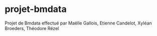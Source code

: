 # projet-bmdata
Projet de Bmdata effectué par Maëlle Gallois, Etienne Candelot, Xyléan Broeders, Théodore Rézel

